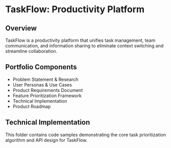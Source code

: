 # TaskFlow: Productivity Platform

## Overview
TaskFlow is a productivity platform that unifies task management, team communication, and information sharing to eliminate context switching and streamline collaboration.

## Portfolio Components
- Problem Statement & Research
- User Personas & Use Cases
- Product Requirements Document
- Feature Prioritization Framework
- Technical Implementation
- Product Roadmap

## Technical Implementation
This folder contains code samples demonstrating the core task prioritization algorithm and API design for TaskFlow.

